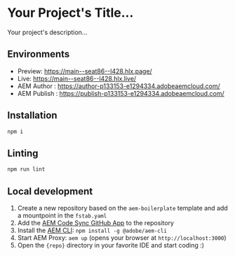 # Your Project's Title...
Your project's description...

## Environments
- Preview: https://main--seat86--l428.hlx.page/
- Live: https://main--seat86--l428.hlx.live/
- AEM Author : https://author-p133153-e1294334.adobeaemcloud.com/
- AEM Publish : https://publish-p133153-e1294334.adobeaemcloud.com/

## Installation

```sh
npm i
```

## Linting

```sh
npm run lint
```

## Local development

1. Create a new repository based on the `aem-boilerplate` template and add a mountpoint in the `fstab.yaml`
1. Add the [AEM Code Sync GitHub App](https://github.com/apps/aem-code-sync) to the repository
1. Install the [AEM CLI](https://github.com/adobe/helix-cli): `npm install -g @adobe/aem-cli`
1. Start AEM Proxy: `aem up` (opens your browser at `http://localhost:3000`)
1. Open the `{repo}` directory in your favorite IDE and start coding :)
